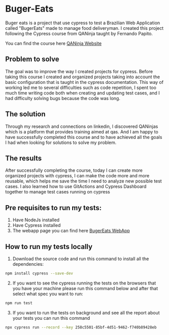 # Buger-Eats
Buger eats is a project that use cypress to test a Brazilian Web Application called "BugerEats" made to manage food deliveryman. I created this project following the Cypress course from QANinja taught by Fernando Papito.

You can find the course here [QANinja Website](https://qaninja.com.br/)

## Problem to solve
The goal was to improve the way I created projects for cypress. Before taking this course I created and organized projects taking into account the basic configuration that is taught in the cypress documentation. This way of working led me to several difficulties such as code repetition, I spent too much time writing code both when creating and updating test cases, and I had difficulty solving bugs because the code was long.

## The solution
Through my research and connections on linkedin, I discovered QANinjas which is a platform that provides training aimed at qas. And I am happy to have successfully completed this course and to have achieved all the goals I had when looking for solutions to solve my problem.

## The results
After successfully completing the course, today I can create more organized projects with cypress, I can make the code more and more reusable, which helps me save the time I need to analyze new possible test cases. I also learned how to use GitActions and Cypress Dashboard together to manage test cases running on cypress
  
## Pre requisites to run my tests:
 1. Have NodeJs installed
 2. Have Cypress installed
 3. The webapp page you can find here [BugerEats WebApp](https://buger-eats-qa.vercel.app/)

## How to run my tests locally
1. Download the source code and run this command to install all the dependencies:
```bash
npm install cypress --save-dev
```
2. If you want to see the cypress running the tests on the browsers that you have your machine please run this command below and after that select what spec you want to run:
```bash
npm run test
```
3. If you want to run the tests on background and see all the report about your tests you can run this command
```bash
npx cypress run --record --key 258c5501-85bf-4d51-9462-f740b89428eb
```
 
